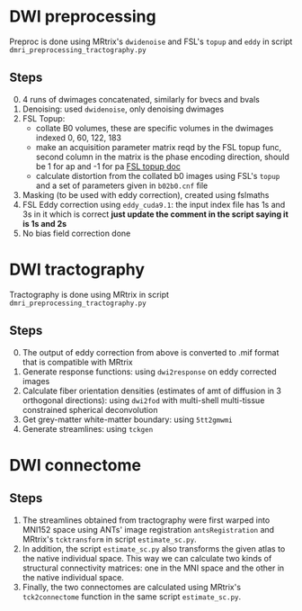 # DWI preprocessing
Preproc is done using MRtrix's `dwidenoise` and FSL's `topup` and `eddy` in script `dmri_preprocessing_tractography.py`

## Steps
0. 4 runs of dwimages concatenated, similarly for bvecs and bvals
1. Denoising: used `dwidenoise`, only denoising dwimages
2. FSL Topup:
    * collate B0 volumes, these are specific volumes in the dwimages indexed 0, 60, 122, 183
    * make an acquisition parameter matrix reqd by the FSL topup func, second column in the matrix is the phase encoding direction, should be 1 for ap and -1 for pa [FSL topup doc](https://fsl.fmrib.ox.ac.uk/fsl/fslwiki/topup/TopupUsersGuide#A--datain) 
    * calculate distortion from the collated b0 images using FSL's `topup` and a set of parameters given in `b02b0.cnf` file
3. Masking (to be used with eddy correction), created using fslmaths
4. FSL Eddy correction using `eddy_cuda9.1`: the input index file has 1s and 3s in it which is correct **just update the comment in the script saying it is 1s and 2s**
5. No bias field correction done

# DWI tractography
Tractography is done using MRtrix in script `dmri_preprocessing_tractography.py`

## Steps
0. The output of eddy correction from above is converted to .mif format that is compatible with MRtrix
1. Generate response functions: using `dwi2response` on eddy corrected images
2. Calculate fiber orientation densities (estimates of amt of diffusion in 3 orthogonal directions): using `dwi2fod` with multi-shell multi-tissue constrained spherical deconvolution
3. Get grey-matter white-matter boundary: using `5tt2gmwmi`
4. Generate streamlines: using `tckgen`

# DWI connectome

## Steps
1. The streamlines obtained from tractography were first warped into MNI152 space using ANTs' image registration `antsRegistration` and MRtrix's `tcktransform` in script `estimate_sc.py`.
2. In addition, the script `estimate_sc.py` also transforms the given atlas to the native individual space. This way we can calculate two kinds of structural connectivity matrices: one in the MNI space and the other in the native individual space.
3. Finally, the two connectomes are calculated using MRtrix's `tck2connectome` function in the same script `estimate_sc.py`.
